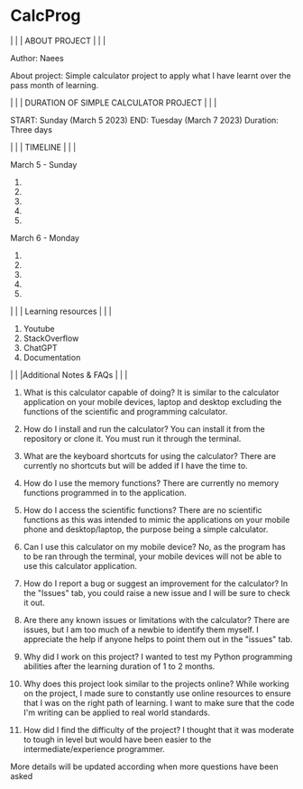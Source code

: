 # CalcProg

| | | ABOUT PROJECT | | |

Author: 
Naees

About project:
Simple calculator project to apply what I have learnt over the pass month of learning.


 | | | DURATION OF SIMPLE CALCULATOR PROJECT | | |
 
START:      Sunday (March 5 2023)
END:        Tuesday (March 7 2023)
Duration:   Three days


| | | TIMELINE | | |

March 5 - Sunday

1.  
2.  
3.  
4.  
5.  

March 6 - Monday

1.  
2.  
3.  
4.  
5.  

| | | Learning resources | | |

1. Youtube
2. StackOverflow
3. ChatGPT
4. Documentation


| | |Additional Notes & FAQs | | |

1. What is this calculator capable of doing?
It is similar to the calculator application on your mobile devices, 
laptop and desktop excluding the functions of the scientific and programming calculator.

2. How do I install and run the calculator?
You can install it from the repository or clone it.
You must run it through the terminal.

3. What are the keyboard shortcuts for using the calculator?
There are currently no shortcuts but will be added if I have the time to.

4. How do I use the memory functions?
There are currently no memory functions programmed in to the application.

5. How do I access the scientific functions?
There are no scientific functions as this was intended to mimic the applications on your mobile phone and desktop/laptop,
the purpose being a simple calculator.

6. Can I use this calculator on my mobile device?
No, as the program has to be ran through the terminal, 
your mobile devices will not be able to use this calculator application.

7. How do I report a bug or suggest an improvement for the calculator?
In the "Issues" tab, you could raise a new issue and I will be sure to check it out.

8. Are there any known issues or limitations with the calculator?
There are issues, but I am too much of a newbie to identify them myself.
I appreciate the help if anyone helps to point them out in the "issues" tab.

9. Why did I work on this project?
I wanted to test my Python programming abilities after the learning duration of 1 to 2 months.

10. Why does this project look similar to the projects online?
While working on the project, I made sure to constantly use online resources to ensure that I was on the right path of learning.
I want to make sure that the code I'm writing can be applied to real world standards.

11. How did I find the difficulty of the project?
I thought that it was moderate to tough in level but would have been easier to the intermediate/experience programmer.


More details will be updated according when more questions have been asked
